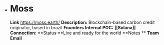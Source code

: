 - # Moss
  **Link** https://moss.earth/
  **Description:** Blockchain-based carbon credit originator, based in brazil
  **Founders**
  **Internal POC:**
  **[[Solana]] Connection:**
  **Status:**Live and ready for the world
  **Notes **
  **Team Email**